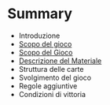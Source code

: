 # Summary

* Introduzione
* [Scopo del gioco](01_introduzione.adoc)
* [Scopo del Gioco](02_scopo_del_gioco.adoc)
* [Descrizione del Materiale](03_descrizione_materiale.adoc)
* Struttura delle carte
* Svolgimento del gioco
* Regole aggiuntive
* Condizioni di vittoria

